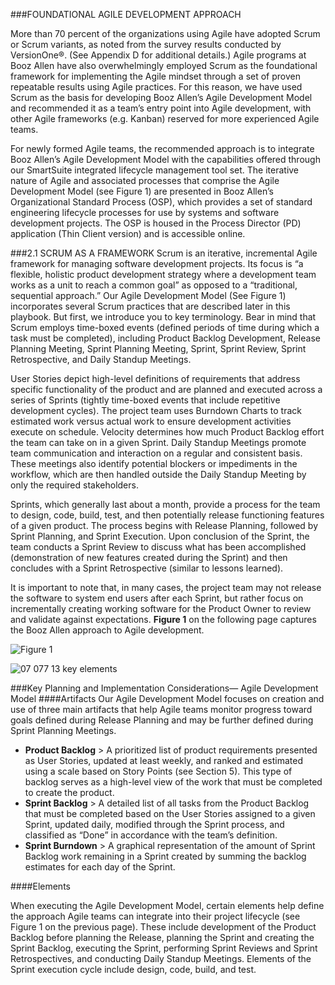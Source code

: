 ###FOUNDATIONAL AGILE DEVELOPMENT APPROACH

More than 70 percent of the organizations using Agile have adopted Scrum or Scrum variants, as noted from the survey results conducted by VersionOne®. (See Appendix D for additional details.) Agile programs at Booz Allen have also overwhelmingly employed Scrum as the foundational framework for implementing the Agile mindset through a set of proven repeatable results using Agile practices. For this reason, we have used Scrum as the basis for developing Booz Allen’s Agile Development Model and recommended it as a team’s entry point into Agile development, with other Agile frameworks (e.g. Kanban) reserved for more experienced Agile teams.

For newly formed Agile teams, the recommended approach is to integrate Booz Allen’s Agile Development Model with the capabilities offered through our SmartSuite integrated lifecycle management tool set. The iterative nature of Agile and associated processes that comprise the Agile Development Model (see Figure 1) are presented in Booz Allen’s Organizational Standard Process (OSP), which provides a set of standard engineering lifecycle processes for use by systems and software development projects. The OSP is housed in the Process Director (PD) application (Thin Client version) and is accessible online.


###2.1	SCRUM AS A FRAMEWORK
Scrum is an iterative, incremental Agile framework for managing software development projects. Its focus is “a flexible, holistic product development strategy where a development team works as a unit to reach a common goal” as opposed to a “traditional, sequential approach.”  Our Agile Development Model (See Figure 1) incorporates several Scrum practices that are described later in this playbook. But first, we introduce you to key terminology. Bear in mind that Scrum employs time-boxed events (defined periods of time during which a task must be completed), including Product Backlog Development, Release Planning Meeting, Sprint Planning Meeting, Sprint, Sprint Review, Sprint Retrospective, and Daily Standup Meetings.

User Stories depict high-level definitions of requirements that address specific functionality of the product and are planned and executed across a series of Sprints (tightly time-boxed events that include repetitive development cycles). The project team uses Burndown Charts to track estimated work versus actual work to ensure development activities execute on schedule. Velocity determines how much Product Backlog effort the team can take on in a given Sprint. Daily Standup Meetings promote team communication and interaction on a regular and consistent basis. These meetings also identify potential blockers or impediments in the workflow, which are then handled outside the Daily Standup Meeting by only the required stakeholders.

Sprints, which generally last about a month, provide a process for the team to design, code, build, test, and then potentially release functioning features of a given product. The process begins with Release Planning, followed by Sprint Planning, and Sprint Execution. Upon conclusion of the Sprint, the team conducts a Sprint Review to discuss what has been accomplished (demonstration of new features created during the Sprint) and then concludes with a Sprint Retrospective (similar to lessons learned).

It is important to note that, in many cases, the project team may not release the software to system end users after each Sprint, but rather focus on incrementally creating working software for the Product Owner to review and validate against expectations. **Figure 1** on the following page captures the Booz Allen approach to Agile development.

![Figure 1](https://cloud.githubusercontent.com/assets/5417850/10046736/931826e4-61d8-11e5-82f9-cb45da0a118c.jpg)


![07 077 13 key elements](https://cloud.githubusercontent.com/assets/5417850/10046748/93345864-61d8-11e5-964f-3d96de712f69.jpg) 

###Key Planning and Implementation Considerations— Agile Development Model
####Artifacts
Our Agile Development Model focuses on creation and use of three main artifacts that help Agile teams monitor progress toward goals defined during Release Planning and may be further defined during Sprint Planning Meetings.
* **Product Backlog** > A prioritized list of product requirements presented as User Stories, updated at least weekly, and ranked and estimated using a scale based on Story Points (see Section 5). This type of backlog serves as a high-level view of the work that must be completed to create the product.
* **Sprint Backlog** > A detailed list of all tasks from the Product Backlog that must be completed based on the User Stories assigned to a given Sprint, updated daily, modified through the Sprint process, and classified as “Done” in accordance with the team’s definition.
* **Sprint Burndown** > A graphical representation of the amount of Sprint Backlog work remaining in a Sprint created by summing the backlog estimates for each day of the Sprint.

####Elements

When executing the Agile Development Model, certain elements help define the approach Agile teams can integrate into their project lifecycle (see Figure 1 on the previous page). These include development of the Product Backlog before planning the Release, planning the Sprint and creating the Sprint Backlog, executing the Sprint, performing Sprint Reviews and Sprint Retrospectives, and conducting Daily Standup Meetings. Elements of the Sprint execution cycle include design, code, build, and test.
